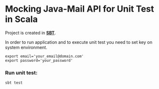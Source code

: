 # Mocking Java-Mail API for Unit Test in Scala

Project is created in [**SBT**](http://www.scala-sbt.org/). 

In order to run application and to execute unit test you need to set key on system environment.

```
export email='your_email@domain.com'
export password='your_password'
```
### Run unit test:
```
sbt test
```
